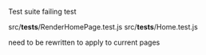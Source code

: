 Test suite failing test 

src/__tests__/RenderHomePage.test.js
src/__tests__/Home.test.js

need to be rewritten to apply to current pages
